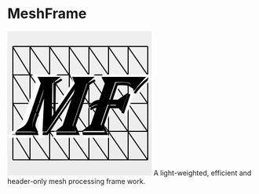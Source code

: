 # MeshFrame

![CGAL](Docs/MeshFrame.png)
A light-weighted, efficient and header-only mesh processing frame work.
